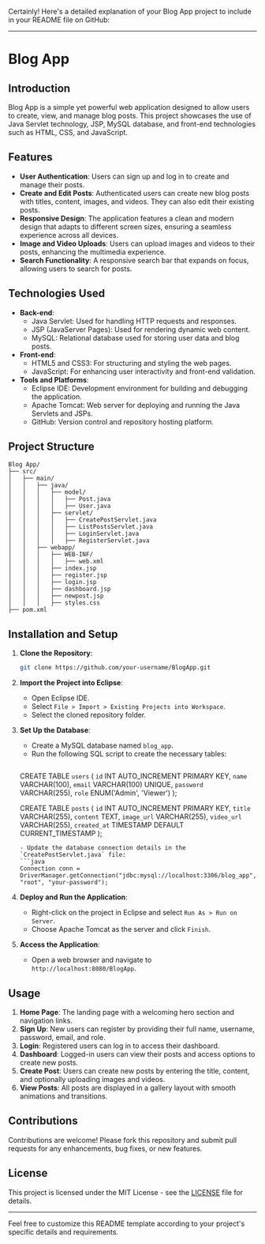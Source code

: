 Certainly! Here's a detailed explanation of your Blog App project to include in your README file on GitHub:

---

# Blog App

## Introduction
Blog App is a simple yet powerful web application designed to allow users to create, view, and manage blog posts. This project showcases the use of Java Servlet technology, JSP, MySQL database, and front-end technologies such as HTML, CSS, and JavaScript.

## Features
- **User Authentication**: Users can sign up and log in to create and manage their posts.
- **Create and Edit Posts**: Authenticated users can create new blog posts with titles, content, images, and videos. They can also edit their existing posts.
- **Responsive Design**: The application features a clean and modern design that adapts to different screen sizes, ensuring a seamless experience across all devices.
- **Image and Video Uploads**: Users can upload images and videos to their posts, enhancing the multimedia experience.
- **Search Functionality**: A responsive search bar that expands on focus, allowing users to search for posts.

## Technologies Used
- **Back-end**:
  - Java Servlet: Used for handling HTTP requests and responses.
  - JSP (JavaServer Pages): Used for rendering dynamic web content.
  - MySQL: Relational database used for storing user data and blog posts.
- **Front-end**:
  - HTML5 and CSS3: For structuring and styling the web pages.
  - JavaScript: For enhancing user interactivity and front-end validation.
- **Tools and Platforms**:
  - Eclipse IDE: Development environment for building and debugging the application.
  - Apache Tomcat: Web server for deploying and running the Java Servlets and JSPs.
  - GitHub: Version control and repository hosting platform.

## Project Structure
```
Blog App/
├── src/
│   ├── main/
│   │   ├── java/
│   │   │   ├── model/
│   │   │   │   ├── Post.java
│   │   │   │   ├── User.java
│   │   │   ├── servlet/
│   │   │   │   ├── CreatePostServlet.java
│   │   │   │   ├── ListPostsServlet.java
│   │   │   │   ├── LoginServlet.java
│   │   │   │   ├── RegisterServlet.java
│   │   ├── webapp/
│   │   │   ├── WEB-INF/
│   │   │   │   ├── web.xml
│   │   │   ├── index.jsp
│   │   │   ├── register.jsp
│   │   │   ├── login.jsp
│   │   │   ├── dashboard.jsp
│   │   │   ├── newpost.jsp
│   │   │   ├── styles.css
├── pom.xml

```

## Installation and Setup
1. **Clone the Repository**:
   ```bash
   git clone https://github.com/your-username/BlogApp.git
   ```
2. **Import the Project into Eclipse**:
   - Open Eclipse IDE.
   - Select `File > Import > Existing Projects into Workspace`.
   - Select the cloned repository folder.

3. **Set Up the Database**:
   - Create a MySQL database named `blog_app`.
   - Run the following SQL script to create the necessary tables:
     ```sql

	CREATE TABLE `users` (
	    `id` INT AUTO_INCREMENT PRIMARY KEY,
	    `name` VARCHAR(100),
	    `email` VARCHAR(100) UNIQUE,
	    `password` VARCHAR(255),
	    `role` ENUM('Admin', 'Viewer')
	);

	CREATE TABLE `posts` (
	    `id` INT AUTO_INCREMENT PRIMARY KEY,
	    `title` VARCHAR(255),
	    `content` TEXT,
	    `image_url` VARCHAR(255),
	    `video_url` VARCHAR(255),
	    `created_at` TIMESTAMP DEFAULT CURRENT_TIMESTAMP
	);
     ```
   - Update the database connection details in the `CreatePostServlet.java` file:
     ```java
     Connection conn = DriverManager.getConnection("jdbc:mysql://localhost:3306/blog_app", "root", "your-password");
     ```

4. **Deploy and Run the Application**:
   - Right-click on the project in Eclipse and select `Run As > Run on Server`.
   - Choose Apache Tomcat as the server and click `Finish`.

5. **Access the Application**:
   - Open a web browser and navigate to `http://localhost:8080/BlogApp`.

## Usage
1. **Home Page**: The landing page with a welcoming hero section and navigation links.
2. **Sign Up**: New users can register by providing their full name, username, password, email, and role.
3. **Login**: Registered users can log in to access their dashboard.
4. **Dashboard**: Logged-in users can view their posts and access options to create new posts.
5. **Create Post**: Users can create new posts by entering the title, content, and optionally uploading images and videos.
6. **View Posts**: All posts are displayed in a gallery layout with smooth animations and transitions.

## Contributions
Contributions are welcome! Please fork this repository and submit pull requests for any enhancements, bug fixes, or new features.

## License
This project is licensed under the MIT License - see the [LICENSE](LICENSE) file for details.

---

Feel free to customize this README template according to your project's specific details and requirements.
